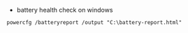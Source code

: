 - battery health check on windows
```
powercfg /batteryreport /output "C:\battery-report.html"
``` 
